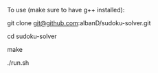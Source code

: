 To use (make sure to have g++ installed):

git clone git@github.com:albanD/sudoku-solver.git

cd sudoku-solver

make

./run.sh